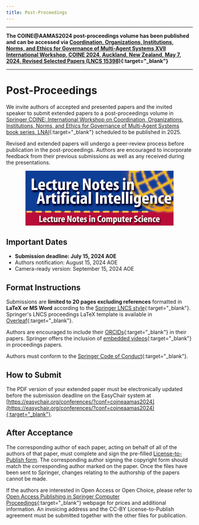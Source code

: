 ```yaml
---
title: Post-Proceedings
---
```


---

**The COINE@AAMAS2024 post-proceedings volume has been published and can be accessed via [Coordination, Organizations, Institutions, Norms, and Ethics for Governance of Multi-Agent Systems XVII International Workshop, COINE 2024, Auckland, New Zealand, May 7, 2024, Revised Selected Papers (LNCS 15398)](https://link.springer.com/book/10.1007/978-3-031-82039-7){:target="_blank"}**

---

# Post-Proceedings

We invite authors of accepted and presented papers and the invited speaker to submit extended papers to a post-proceedings volume in [Springer COINE: International Workshop on Coordination, Organizations, Institutions, Norms, and Ethics for Governance of Multi-Agent Systems book series, LNAI](https://link.springer.com/conference/coin){:target="_blank"} scheduled to be published in 2025.

Revised and extended papers will undergo a peer-review process before publication in the post-proceedings. Authors are encouraged to incorporate feedback from their previous submissions as well as any received during the presentations.

<p align="center">
  <img src="assets/img/lnai-logo.png" />
</p>

## Important Dates
* **Submission deadline: July 15, 2024 AOE**
* Authors notification: August 15, 2024 AOE
* Camera-ready version: September 15, 2024 AOE

## Format Instructions
Submissions are **limited to 20 pages excluding references** formatted in **LaTeX or MS Word** according to the [Springer LNCS style](https://www.springer.com/gp/computer-science/lncs/conference-proceedings-guidelines){:target="_blank"}. Springer's LNCS proceedings LaTeX template is available in [Overleaf](https://www.overleaf.com/latex/templates/springer-lecture-notes-in-computer-science/kzwwpvhwnvfj#.WsdHOy5uZpg){:target="_blank"}.

Authors are encouraged to include their [ORCIDs](https://goo.gl/hbsa4D){:target="_blank"} in their papers. Springer offers the inclusion of [embedded videos](http://www.springer.com/gp/computer-science/lncs/embedded-videos/15066970){:target="_blank"} in proceedings papers.

Authors must conform to the [Springer Code of Conduct](https://www.springernature.com/gp/authors/book-authors-code-of-conduct){:target="_blank"}.

## How to Submit
The PDF version of your extended paper must be electronically updated before the submission deadline on the EasyChair system at [https://easychair.org/conferences/?conf=coineaamas2024](https://easychair.org/conferences/?conf=coineaamas2024){:target="_blank"}.

## After Acceptance
The corresponding author of each paper, acting on behalf of all of the authors of that paper, must complete and sign the pre-filled <a href="assets/doc/SNCS_ProceedingsPaper_LTP_ST_SN_Switzerland.docx" target="_blank">License-to-Publish form</a>. The corresponding author signing the copyright form should match the corresponding author marked on the paper. Once the files have been sent to Springer, changes relating to the authorship of the papers cannot be made.

If the authors are interested in Open Access or Open Choice, please refer to [Open Access Publishing in Springer Computer Proceedings](https://www.springer.com/gp/computer-science/lncs/open-access-publishing-in-computer-proceedings){:target="_blank"} webpage for prices and additional information. An invoicing address and the CC-BY License-to-Publish agreement must be submitted together with the other files for publication.
